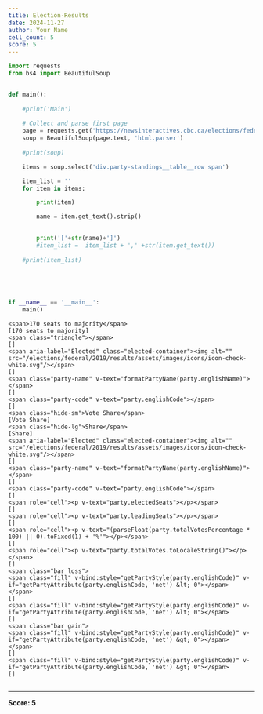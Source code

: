 ```yaml
---
title: Election-Results
date: 2024-11-27
author: Your Name
cell_count: 5
score: 5
---
```


```python
import requests
from bs4 import BeautifulSoup
```


```python

def main():
    
    #print('Main')
    
    # Collect and parse first page
    page = requests.get('https://newsinteractives.cbc.ca/elections/federal/2019/results/')
    soup = BeautifulSoup(page.text, 'html.parser')    
    
    #print(soup)    

    items = soup.select('div.party-standings__table__row span')

    item_list = ''
    for item in items:

        print(item)

        name = item.get_text().strip()

        
        print('['+str(name)+']')
        #item_list =  item_list + ',' +str(item.get_text())
    
    #print(item_list)
        

```


```python

        

```


```python
if __name__ == '__main__':
    main()


```

    <span>170 seats to majority</span>
    [170 seats to majority]
    <span class="triangle"></span>
    []
    <span aria-label="Elected" class="elected-container"><img alt="" src="/elections/federal/2019/results/assets/images/icons/icon-check-white.svg"/></span>
    []
    <span class="party-name" v-text="formatPartyName(party.englishName)"></span>
    []
    <span class="party-code" v-text="party.englishCode"></span>
    []
    <span class="hide-sm">Vote Share</span>
    [Vote Share]
    <span class="hide-lg">Share</span>
    [Share]
    <span aria-label="Elected" class="elected-container"><img alt="" src="/elections/federal/2019/results/assets/images/icons/icon-check-white.svg"/></span>
    []
    <span class="party-name" v-text="formatPartyName(party.englishName)"></span>
    []
    <span class="party-code" v-text="party.englishCode"></span>
    []
    <span role="cell"><p v-text="party.electedSeats"></p></span>
    []
    <span role="cell"><p v-text="party.leadingSeats"></p></span>
    []
    <span role="cell"><p v-text="(parseFloat(party.totalVotesPercentage * 100) || 0).toFixed(1) + '%'"></p></span>
    []
    <span role="cell"><p v-text="party.totalVotes.toLocaleString()"></p></span>
    []
    <span class="bar loss">
    <span class="fill" v-bind:style="getPartyStyle(party.englishCode)" v-if="getPartyAttribute(party.englishCode, 'net') &lt; 0"></span>
    </span>
    []
    <span class="fill" v-bind:style="getPartyStyle(party.englishCode)" v-if="getPartyAttribute(party.englishCode, 'net') &lt; 0"></span>
    []
    <span class="bar gain">
    <span class="fill" v-bind:style="getPartyStyle(party.englishCode)" v-if="getPartyAttribute(party.englishCode, 'net') &gt; 0"></span>
    </span>
    []
    <span class="fill" v-bind:style="getPartyStyle(party.englishCode)" v-if="getPartyAttribute(party.englishCode, 'net') &gt; 0"></span>
    []



```python

```


---
**Score: 5**
